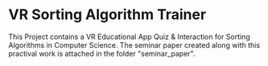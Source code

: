 # VR Sorting Algorithm Trainer
This Project contains a VR Educational App Quiz &amp; Interaction for Sorting Algorithms in Computer Science.
The seminar paper created along with this practival work is attached in the folder "seminar_paper".
